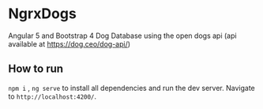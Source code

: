 # NgrxDogs

Angular 5 and Bootstrap 4 Dog Database using the open dogs api (api available at https://dog.ceo/dog-api/)

## How to run

`npm i` , `ng serve` to install all dependencies and run the dev server. Navigate to `http://localhost:4200/`. 

